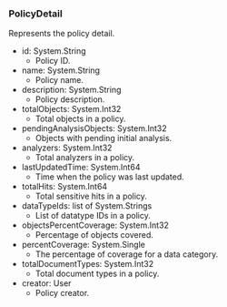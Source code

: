 ### PolicyDetail
Represents the policy detail.

- id: System.String
  - Policy ID.
- name: System.String
  - Policy name.
- description: System.String
  - Policy description.
- totalObjects: System.Int32
  - Total objects in a policy.
- pendingAnalysisObjects: System.Int32
  - Objects with pending initial analysis.
- analyzers: System.Int32
  - Total analyzers in a policy.
- lastUpdatedTime: System.Int64
  - Time when the policy was last updated.
- totalHits: System.Int64
  - Total sensitive hits in a policy.
- dataTypeIds: list of System.Strings
  - List of datatype IDs in a policy.
- objectsPercentCoverage: System.Int32
  - Percentage of objects covered.
- percentCoverage: System.Single
  - The percentage of coverage for a data category.
- totalDocumentTypes: System.Int32
  - Total document types in a policy.
- creator: User
  - Policy creator.

